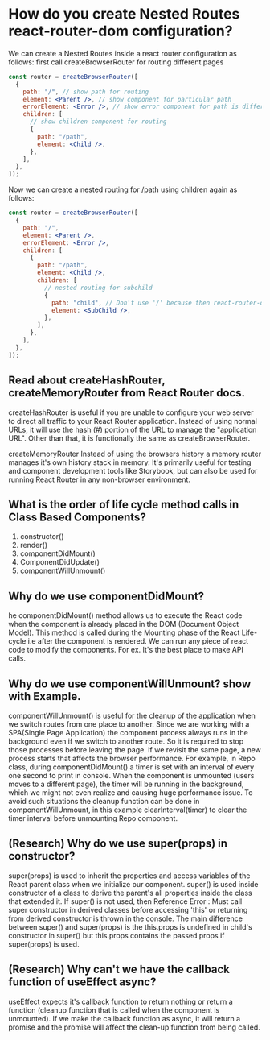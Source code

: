 # How do you create Nested Routes react-router-dom configuration?

We can create a Nested Routes inside a react router configuration as follows: first call createBrowserRouter for routing different pages

```jsx
const router = createBrowserRouter([
  {
    path: "/", // show path for routing
    element: <Parent />, // show component for particular path
    errorElement: <Error />, // show error component for path is different
    children: [
      // show children component for routing
      {
        path: "/path",
        element: <Child />,
      },
    ],
  },
]);
```

Now we can create a nested routing for /path using children again as follows:

```jsx
const router = createBrowserRouter([
  {
    path: "/",
    element: <Parent />,
    errorElement: <Error />,
    children: [
      {
        path: "/path",
        element: <Child />,
        children: [
          // nested routing for subchild
          {
            path: "child", // Don't use '/' because then react-router-dom will understand it's the direct path
            element: <SubChild />,
          },
        ],
      },
    ],
  },
]);
```

## Read about createHashRouter, createMemoryRouter from React Router docs.

createHashRouter is useful if you are unable to configure your web server to direct all traffic to your React Router application. Instead of using normal URLs, it will use the hash (#) portion of the URL to manage the "application URL". Other than that, it is functionally the same as createBrowserRouter.

createMemoryRouter Instead of using the browsers history a memory router manages it's own history stack in memory. It's primarily useful for testing and component development tools like Storybook, but can also be used for running React Router in any non-browser environment.

## What is the order of life cycle method calls in Class Based Components?

1. constructor()
2. render()
3. componentDidMount()
4. ComponentDidUpdate()
5. componentWillUnmount()

## Why do we use componentDidMount?

he componentDidMount() method allows us to execute the React code when the component is already placed in the DOM (Document Object Model). This method is called during the Mounting phase of the React Life-cycle i.e after the component is rendered. We can run any piece of react code to modify the components. For ex. It's the best place to make API calls.

## Why do we use componentWillUnmount? show with Example.

componentWillUnmount() is useful for the cleanup of the application when we switch routes from one place to another. Since we are working with a SPA(Single Page Application) the component process always runs in the background even if we switch to another route. So it is required to stop those processes before leaving the page. If we revisit the same page, a new process starts that affects the browser performance. For example, in Repo class, during componentDidMount() a timer is set with an interval of every one second to print in console. When the component is unmounted (users moves to a different page), the timer will be running in the background, which we might not even realize and causing huge performance issue. To avoid such situations the cleanup function can be done in componentWillUnmount, in this example clearInterval(timer) to clear the timer interval before unmounting Repo component.

## (Research) Why do we use super(props) in constructor?

super(props) is used to inherit the properties and access variables of the React parent class when we initialize our component. super() is used inside constructor of a class to derive the parent's all properties inside the class that extended it. If super() is not used, then Reference Error : Must call super constructor in derived classes before accessing 'this' or returning from derived constructor is thrown in the console. The main difference between super() and super(props) is the this.props is undefined in child's constructor in super() but this.props contains the passed props if super(props) is used.

## (Research) Why can't we have the callback function of useEffect async?

useEffect expects it's callback function to return nothing or return a function (cleanup function that is called when the component is unmounted). If we make the callback function as async, it will return a promise and the promise will affect the clean-up function from being called.
